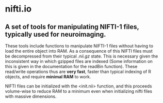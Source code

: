 # nifti.io
## A set of tools for manipulating NIFTI-1 files, typically used for neuroimaging.

These tools include functions to manipulate NIFTI-1 files without having to load the entire object into RAM. As a consequence of this NIFTI files must be decompressed from their typical *.nii.gz* state. This is necessary given the inconsistent way in which gzipped files are indexed (Some information on this is given in the documentation for the readBin function). These read/write operations thus are **very fast**, faster than typical indexing of R objects, and require **minimal RAM** to work.

NIFTI files can be initialized with the <init.nii> function, and this proceeds volume-wise to reduce RAM to a minimum even when initializing nifti files with massive dimensions.

